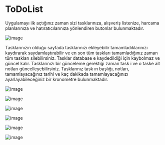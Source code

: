 # ToDoList

Uygulamayı ilk açtığınız zaman sizi tasklarınıza, alışveriş listenize, harcama planlarınıza ve hatıratıcılarınıza yönlendiren butonlar bulunmaktadır.

![image](https://github.com/aliahmetbme/ToDoList/assets/110021045/dca9bd2f-c009-4ef6-a897-536d27f45ff0)

Tasklarınızın olduğu sayfada tasklarınızı ekleyebilir tamamladıklarınızı kaydırarak saydamlaştırabilir ve en son tüm taskları tamamladığınız zaman tüm taskları silebilirsiniz.
Tasklar database e kaydedildiği için kaybolmaz ve güncel kalır.
Tasklarınızı bir günceleme gerektiği zaman task i ve o taske ait notları güncelleyebilirsiniz.
Tasklarınız task ın başlığı, notları, tamamlayacağınız tarihi ve kaç dakikada tamamlayacağınızı ayarlayabileceğiniz bir kronometre bulunmaktadır. 

![image](https://github.com/aliahmetbme/ToDoList/assets/110021045/f0b871b5-df68-46c4-9d05-f5f5c4789b9c)

![image](https://github.com/aliahmetbme/ToDoList/assets/110021045/4629d688-e1a0-4b0e-ba83-29d3ebfe8c22)

![image](https://github.com/aliahmetbme/ToDoList/assets/110021045/0d2bdd6b-aaa7-4cc0-8912-0df89b66daeb)

![image](https://github.com/aliahmetbme/ToDoList/assets/110021045/0dfe833f-ed79-4328-95f3-2a746f014102)

![image](https://github.com/aliahmetbme/ToDoList/assets/110021045/429ace01-2bf0-436f-8a5e-f14d1af32989)

![image](https://github.com/aliahmetbme/ToDoList/assets/110021045/633624b5-bb20-48b0-81f3-8eb6d46286a3)











